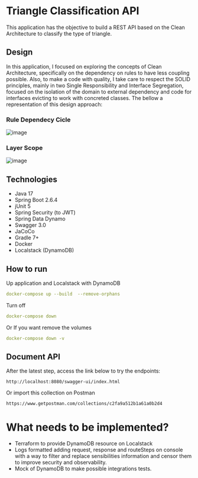 # Triangle Classification API
This application has the objective to build a REST API based on the Clean Architecture to classify the type of triangle. 

## Design
In this application, I focused on exploring the concepts of Clean Architecture, specifically on the dependency on rules to have less coupling possible. 
Also, to make a code with quality, I take care to respect the SOLID principles, mainly in two Single Responsibility and Interface Segregation, 
focused on the isolation of the domain to external dependency and code for interfaces evicting to work with concreted classes.
The bellow a representation of this design approach:

### Rule Dependecy Cicle
![image](https://user-images.githubusercontent.com/31043997/160742500-9b0fb2f9-1f32-46fd-b324-2e77b7ab212c.png)

### Layer Scope
![image](https://user-images.githubusercontent.com/31043997/160742733-05c2b443-7d2b-4dbc-97cd-9b270049dbaf.png)


## Technologies
- Java 17
- Spring Boot 2.6.4
- jUnit 5
- Spring Security (to JWT)
- Spring Data Dynamo
- Swagger 3.0
- JaCoCo
- Gradle 7+
- Docker
- Localstack (DynamoDB)

## How to run
Up application and Localstack with DynamoDB 
```yaml
docker-compose up --build  --remove-orphans
```
Turn off
```yaml
docker-compose down
```
Or If you want remove the volumes
```yaml
docker-compose down -v
```

## Document API
After the latest step, access the link below to try the endpoints:

```
http://localhost:8080/swagger-ui/index.html

```
Or import this collection on Postman
```
https://www.getpostman.com/collections/c2fa9a512b1a61a0b2d4
```
# What needs to be implemented?
- Terraform to provide DynamoDB resource on Localstack
- Logs formatted adding request, response and routeSteps on console with a way to filter and replace sensibilities information and censor them to improve security and observability.
- Mock of DynamoDB to make possible integrations tests.
